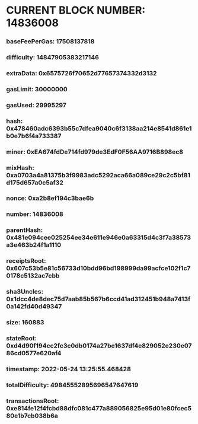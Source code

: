 # CURRENT BLOCK NUMBER: 14836008

### baseFeePerGas: 17508137818
### difficulty: 14847905383217146
### extraData: 0x6575726f70652d77657374332d3132
### gasLimit: 30000000
### gasUsed: 29995297
### hash: 0x478460adc6393b55c7dfea9040c6f3138aa214e8541d861e1b0e7b6f4a733387
### miner: 0xEA674fdDe714fd979de3EdF0F56AA9716B898ec8
### mixHash: 0xa0703a4a81375b3f9983adc5292aca66a089ce29c2c5bf81d175d657a0c5af32
### nonce: 0xa2b8ef194c3bae6b
### number: 14836008
### parentHash: 0x481e094cee025254ee34e611e946e0a63315d4c3f7a38573a3e463b24f1a1110
### receiptsRoot: 0x607c53b5e81c56733d10bdd96bd198999da99acfce102f1c70178c5132ac7cbb
### sha3Uncles: 0x1dcc4de8dec75d7aab85b567b6ccd41ad312451b948a7413f0a142fd40d49347
### size: 160883
### stateRoot: 0xd4d90f194cc2fc3c0db0174a27be1637df4e829052e230e0786cd0577e620af4
### timestamp: 2022-05-24 13:25:55.468428
### totalDifficulty: 49845552895696547647619
### transactionsRoot: 0xe814fe12f4fcbd88dfc081c477a889056825e95d01e80fcec580e1b7cb038b6a

